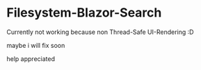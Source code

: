 # Filesystem-Blazor-Search

Currently not working because non Thread-Safe UI-Rendering :D

maybe i will fix soon

help appreciated
